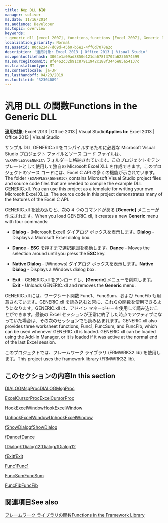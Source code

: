 ```yaml
---
title: �ėp DLL �̊֐�
manager: soliver
ms.date: 11/16/2014
ms.audience: Developer
ms.topic: overview
keywords:
- generic dll [excel 2007], functions,functions [Excel 2007], Generic DLL
localization_priority: Normal
ms.assetid: 80ce2247-d69d-45b0-b5e2-4ff0d7078a2c
description: '適用対象: Excel 2013 | Office 2013 | Visual Studio'
ms.openlocfilehash: 3064e1a09ad8850e121da678f3702a6236574599
ms.sourcegitcommit: 8fe462c32b91c87911942c188f3445e85a54137c
ms.translationtype: MT
ms.contentlocale: ja-JP
ms.lasthandoff: 04/23/2019
ms.locfileid: "32304089"
---
```

# <a name="functions-in-the-generic-dll"></a><span data-ttu-id="bcffd-104">汎用 DLL の関数</span><span class="sxs-lookup"><span data-stu-id="bcffd-104">Functions in the Generic DLL</span></span>

 <span data-ttu-id="bcffd-105">**適用対象**: Excel 2013 | Office 2013 | Visual Studio</span><span class="sxs-lookup"><span data-stu-id="bcffd-105">**Applies to**: Excel 2013 | Office 2013 | Visual Studio</span></span> 
  
<span data-ttu-id="bcffd-p101">サンプル DLL GENERIC.xll をコンパイルするために必要な Microsoft Visual Studio プロジェクト ファイルとソース コード ファイルは、`\EXAMPLES\GENERIC\` フォルダーに格納されています。このプロジェクトをテンプレートとして使用して独自の Microsoft Excel XLL を作成できます。このプロジェクトのソース コードには、Excel C API の多くの機能が示されています。</span><span class="sxs-lookup"><span data-stu-id="bcffd-p101">The folder  `\EXAMPLES\GENERIC\` contains Microsoft Visual Studio project files and source code files that are needed to compile the example DLL GENERIC.xll. You can use this project as a template for writing your own Microsoft Excel XLLs. The source code in this project demonstrates many of the features of the Excel C API.</span></span> 
  
<span data-ttu-id="bcffd-109">GENERIC.xll を読み込むと、次の 4 つのコマンドがある **[Generic]** メニューが作成されます。</span><span class="sxs-lookup"><span data-stu-id="bcffd-109">When you load GENERIC.xll, it creates a new **Generic** menu with four commands:</span></span> 
  
- <span data-ttu-id="bcffd-110">**Dialog** - [Microsoft Excel] ダイアログ ボックスを表示します。</span><span class="sxs-lookup"><span data-stu-id="bcffd-110">**Dialog** - Displays a Microsoft Excel dialog box.</span></span> 
    
- <span data-ttu-id="bcffd-111">**Dance** - **ESC** を押すまで選択範囲を移動します。</span><span class="sxs-lookup"><span data-stu-id="bcffd-111">**Dance** - Moves the selection around until you press the **ESC** key.</span></span> 
    
- <span data-ttu-id="bcffd-112">**Native Dialog** - [Windows] ダイアログ ボックスを表示します。</span><span class="sxs-lookup"><span data-stu-id="bcffd-112">**Native Dialog** - Displays a Windows dialog box.</span></span> 
    
- <span data-ttu-id="bcffd-113">**Exit** - GENERIC.xll をアンロードし、**[Generic]** メニューを削除します。</span><span class="sxs-lookup"><span data-stu-id="bcffd-113">**Exit** - Unloads GENERIC.xll and removes the **Generic** menu.</span></span> 
    
<span data-ttu-id="bcffd-p102">GENERIC.xll には、ワークシート関数 Func1、FuncSum、および FuncFib も用意されています。GENERIC.xll を読み込むと常に、これらの関数を使用できるようになります。GENERIC.xll は、アドイン マネージャーを使用して読み込むことができます。最後の Excel セッションが正常に終了した時点でアクティブになっていた場合は、その次のセッションでも読み込まれます。</span><span class="sxs-lookup"><span data-stu-id="bcffd-p102">GENERIC.xll also provides three worksheet functions, Func1, FuncSum, and FuncFib, which can be used whenever GENERIC.xll is loaded. GENERIC.xll can be loaded using the Add-in Manager, or it is loaded if it was active at the normal end of the last Excel session.</span></span>
  
<span data-ttu-id="bcffd-116">このプロジェクトでは、フレームワーク ライブラリ (FRMWRK32.lib) を使用します。</span><span class="sxs-lookup"><span data-stu-id="bcffd-116">This project uses the framework library (FRMWRK32.lib).</span></span>
  
## <a name="in-this-section"></a><span data-ttu-id="bcffd-117">このセクションの内容</span><span class="sxs-lookup"><span data-stu-id="bcffd-117">In this section</span></span>

[<span data-ttu-id="bcffd-118">DIALOGMsgProc</span><span class="sxs-lookup"><span data-stu-id="bcffd-118">DIALOGMsgProc</span></span>](dialogmsgproc.md)
  
[<span data-ttu-id="bcffd-119">ExcelCursorProc</span><span class="sxs-lookup"><span data-stu-id="bcffd-119">ExcelCursorProc</span></span>](excelcursorproc.md)
  
[<span data-ttu-id="bcffd-120">HookExcelWindow</span><span class="sxs-lookup"><span data-stu-id="bcffd-120">HookExcelWindow</span></span>](hookexcelwindow.md)
  
[<span data-ttu-id="bcffd-121">UnhookExcelWindow</span><span class="sxs-lookup"><span data-stu-id="bcffd-121">UnhookExcelWindow</span></span>](unhookexcelwindow.md)
  
[<span data-ttu-id="bcffd-122">fShowDialog</span><span class="sxs-lookup"><span data-stu-id="bcffd-122">fShowDialog</span></span>](fshowdialog.md)
  
[<span data-ttu-id="bcffd-123">fDance</span><span class="sxs-lookup"><span data-stu-id="bcffd-123">fDance</span></span>](fdance.md)
  
[<span data-ttu-id="bcffd-124">fDialog/fDialog12</span><span class="sxs-lookup"><span data-stu-id="bcffd-124">fDialog/fDialog12</span></span>](fdialog-fdialog12.md)
  
[<span data-ttu-id="bcffd-125">fExit</span><span class="sxs-lookup"><span data-stu-id="bcffd-125">fExit</span></span>](fexit.md)
  
[<span data-ttu-id="bcffd-126">Func1</span><span class="sxs-lookup"><span data-stu-id="bcffd-126">Func1</span></span>](func1.md)
  
[<span data-ttu-id="bcffd-127">FuncSum</span><span class="sxs-lookup"><span data-stu-id="bcffd-127">FuncSum</span></span>](funcsum.md)
  
[<span data-ttu-id="bcffd-128">FuncFib</span><span class="sxs-lookup"><span data-stu-id="bcffd-128">FuncFib</span></span>](funcfib.md)
  
## <a name="see-also"></a><span data-ttu-id="bcffd-129">関連項目</span><span class="sxs-lookup"><span data-stu-id="bcffd-129">See also</span></span>



[<span data-ttu-id="bcffd-130">フレームワーク ライブラリの関数</span><span class="sxs-lookup"><span data-stu-id="bcffd-130">Functions in the Framework Library</span></span>](functions-in-the-framework-library.md)

